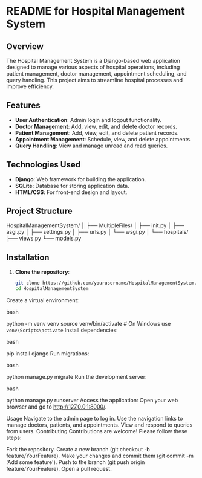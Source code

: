 
# README for Hospital Management System

## Overview
The Hospital Management System is a Django-based web application designed to manage various aspects of hospital operations, including patient management, doctor management, appointment scheduling, and query handling. This project aims to streamline hospital processes and improve efficiency.

## Features
- **User   Authentication**: Admin login and logout functionality.
- **Doctor Management**: Add, view, edit, and delete doctor records.
- **Patient Management**: Add, view, edit, and delete patient records.
- **Appointment Management**: Schedule, view, and delete appointments.
- **Query Handling**: View and manage unread and read queries.

## Technologies Used
- **Django**: Web framework for building the application.
- **SQLite**: Database for storing application data.
- **HTML/CSS**: For front-end design and layout.

## Project Structure
HospitalManagementSystem/ │ ├── MultipleFiles/ │ ├── init.py │ ├── asgi.py │ ├── settings.py │ ├── urls.py │ └── wsgi.py │ └── hospitals/ ├── views.py └── models.py




## Installation
1. **Clone the repository**:
   ```bash
   git clone https://github.com/yourusername/HospitalManagementSystem.git
   cd HospitalManagementSystem
Create a virtual environment:

bash


python -m venv venv
source venv/bin/activate  # On Windows use `venv\Scripts\activate`
Install dependencies:

bash


pip install django
Run migrations:

bash


python manage.py migrate
Run the development server:

bash


python manage.py runserver
Access the application: Open your web browser and go to http://127.0.0.1:8000/.

Usage
Navigate to the admin page to log in.
Use the navigation links to manage doctors, patients, and appointments.
View and respond to queries from users.
Contributing
Contributions are welcome! Please follow these steps:

Fork the repository.
Create a new branch (git checkout -b feature/YourFeature).
Make your changes and commit them (git commit -m 'Add some feature').
Push to the branch (git push origin feature/YourFeature).
Open a pull request.

